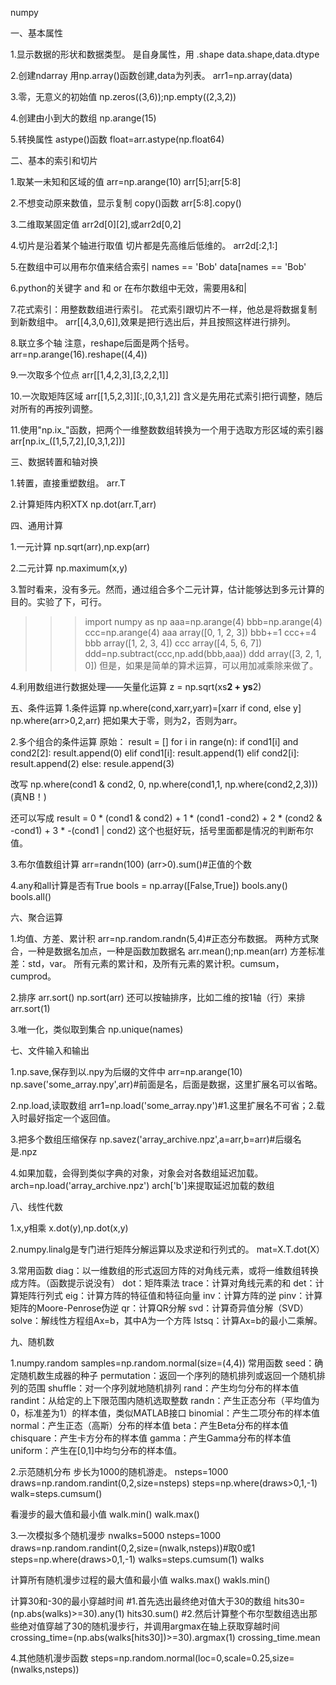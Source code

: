 
numpy

一、基本属性

1.显示数据的形状和数据类型。
是自身属性，用 .shape
data.shape,data.dtype

2.创建ndarray
用np.array()函数创建,data为列表。
arr1=np.array(data)

3.零，无意义的初始值
np.zeros((3,6));np.empty((2,3,2))

4.创建由小到大的数组
np.arange(15)

5.转换属性
astype()函数
float=arr.astype(np.float64)

二、基本的索引和切片

1.取某一未知和区域的值
arr=np.arange(10)
arr[5];arr[5:8]

2.不想变动原来数值，显示复制
copy()函数
arr[5:8].copy()

3.二维取某固定值
arr2d[0][2],或arr2d[0,2]

4.切片是沿着某个轴进行取值
切片都是先高维后低维的。
arr2d[:2,1:]

5.在数组中可以用布尔值来结合索引
names == 'Bob'
data[names == 'Bob'

6.python的关键字 and 和 or 在布尔数组中无效，需要用&和|

7.花式索引：用整数数组进行索引。
花式索引跟切片不一样，他总是将数据复制到新数组中。
arr[[4,3,0,6]],效果是把行选出后，并且按照这样进行排列。

8.联立多个轴
注意，reshape后面是两个括号。
arr=np.arange(16).reshape((4,4))

9.一次取多个位点
arr[[1,4,2,3],[3,2,2,1]]

10.一次取矩阵区域
arr[[1,5,2,3]][:,[0,3,1,2]]
含义是先用花式索引把行调整，随后对所有的再按列调整。

11.使用"np.ix_"函数，把两个一维整数数组转换为一个用于选取方形区域的索引器
arr[np.ix_([1,5,7,2],[0,3,1,2])]

三、数据转置和轴对换

1.转置，直接重塑数组。
arr.T

2.计算矩阵内积XTX
np.dot(arr.T,arr)

四、通用计算

1.一元计算
np.sqrt(arr),np.exp(arr)

2.二元计算
np.maximum(x,y)

3.暂时看来，没有多元。然而，通过组合多个二元计算，估计能够达到多元计算的目的。实验了下，可行。
>>> import numpy as np
>>> aaa=np.arange(4)
>>> bbb=np.arange(4)
>>> ccc=np.arange(4)
>>> aaa
array([0, 1, 2, 3])
>>> bbb+=1
>>> ccc+=4
>>> bbb
array([1, 2, 3, 4])
>>> ccc
array([4, 5, 6, 7])
>>> ddd=np.subtract(ccc,np.add(bbb,aaa))
>>> ddd
array([3, 2, 1, 0])
但是，如果是简单的算术运算，可以用加减乘除来做了。

4.利用数组进行数据处理——矢量化运算
z = np.sqrt(xs**2 + ys**2)

五、条件运算
1.条件运算
np.where(cond,xarr,yarr)=[xarr if cond, else y]
np.where(arr>0,2,arr)
把如果大于零，则为2，否则为arr。

2.多个组合的条件运算
原始：
result = []
for i in range(n):
	if cond1[i] and cond2[2]:
		result.append(0)
	elif cond1[i]:
		result.append(1)
	elif cond2[i]:
		result.append(2)
	else:
		resule.append(3)
		
改写
np.where(cond1 & cond2, 0,
			np.where(cond1,1,
				np.where(cond2,2,3)))
(真NB！)

还可以写成
result = 0 * (cond1 & cond2) + 1 * (cond1 -cond2) + 2 * (cond2 & -cond1) + 3 * -(cond1 | cond2)
这个也挺好玩，括号里面都是情况的判断布尔值。

3.布尔值数组计算
arr=randn(100)
(arr>0).sum()#正值的个数

4.any和all计算是否有True
bools = np.array([False,True])
bools.any()
bools.all()

六、聚合运算

1.均值、方差、累计积
arr=np.random.randn(5,4)#正态分布数据。
两种方式聚合，一种是数据名加点，一种是函数加数据名
arr.mean();np.mean(arr)
方差标准差：std，var。
所有元素的累计和，及所有元素的累计积。cumsum，cumprod。

2.排序
arr.sort()
np.sort(arr)
还可以按轴排序，比如二维的按1轴（行）来排
arr.sort(1)

3.唯一化，类似取到集合
np.unique(names)

七、文件输入和输出

1.np.save,保存到以.npy为后缀的文件中
arr=np.arange(10)
np.save('some_array.npy',arr)#前面是名，后面是数据，这里扩展名可以省略。

2.np.load,读取数组
arr1=np.load('some_array.npy')#1.这里扩展名不可省；2.载入时最好指定一个返回值。

3.把多个数组压缩保存
np.savez('array_archive.npz',a=arr,b=arr)#后缀名是.npz

4.如果加载，会得到类似字典的对象，对象会对各数组延迟加载。
arch=np.load('array_archive.npz')
arch['b']来提取延迟加载的数组

八、线性代数

1.x,y相乘
x.dot(y),np.dot(x,y)

2.numpy.linalg是专门进行矩阵分解运算以及求逆和行列式的。
mat=X.T.dot(X）

3.常用函数
diag：以一维数组的形式返回方阵的对角线元素，或将一维数组转换成方阵。（函数提示说没有）
dot：矩阵乘法
trace：计算对角线元素的和
det：计算矩阵行列式
eig：计算方阵的特征值和特征向量
inv：计算方阵的逆
pinv：计算矩阵的Moore-Penrose伪逆
qr：计算QR分解
svd：计算奇异值分解（SVD）
solve：解线性方程组Ax=b，其中A为一个方阵
lstsq：计算Ax=b的最小二乘解。

九、随机数

1.numpy.random
samples=np.random.normal(size=(4,4))
常用函数
seed：确定随机数生成器的种子
permutation：返回一个序列的随机排列或返回一个随机排列的范围
shuffle：对一个序列就地随机排列
rand：产生均匀分布的样本值
randint：从给定的上下限范围内随机选取整数
randn：产生正态分布（平均值为0，标准差为1）的样本值，类似MATLAB接口
binomial：产生二项分布的样本值
normal：产生正态（高斯）分布的样本值
beta：产生Beta分布的样本值
chisquare：产生卡方分布的样本值
gamma：产生Gamma分布的样本值
uniform：产生在[0,1]中均匀分布的样本值。

2.示范随机分布
步长为1000的随机游走。
nsteps=1000
draws=np.random.randint(0,2,size=nsteps)
steps=np.where(draws>0,1,-1)
walk=steps.cumsum()

看漫步的最大值和最小值
walk.min()
walk.max()

3.一次模拟多个随机漫步
nwalks=5000
nsteps=1000
draws=np.random.randint(0,2,size=(nwalk,nsteps))#取0或1
steps=np.where(draws>0,1,-1)
walks=steps.cumsum(1)
walks

计算所有随机漫步过程的最大值和最小值
walks.max()
wakls.min()

计算30和-30的最小穿越时间
#1.首先选出最终绝对值大于30的数组
hits30=(np.abs(walks)>=30).any(1)
hits30.sum()
#2.然后计算整个布尔型数组选出那些绝对值穿越了30的随机漫步行，并调用argmax在轴上获取穿越时间
crossing_time=(np.abs(walks[hits30])>=30).argmax(1)
crossing_time.mean

4.其他随机漫步函数
steps=np.random.normal(loc=0,scale=0.25,size=(nwalks,nsteps))

